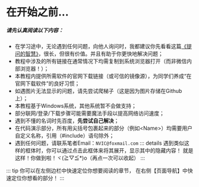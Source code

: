 # 在开始之前...

##### 请先认真阅读以下内容：

- 在学习途中，无论遇到任何问题，向他人询问时，我都建议你先看看这篇[《提问的智慧》](https://github.com/ryanhanwu/How-To-Ask-Questions-The-Smart-Way/blob/main/README-zh_CN.md)，很长，但很有价值。并且有助于你更快地解决问题；
- 教程中涉及的所有链接在通常情况下均需复制到系统浏览器打开（而非微信内部浏览器！）；
- 本教程内提供所需软件的官网下载链接（或可信的镜像源），为同学们养成“在官网下载软件”的良好习惯；
- 如遇图片无法显示的问题，请先尝试爬梯子（这是因为图片存储在Github上）；
- 本教程基于Windows系统，其他系统暂不会做支持；
- 部分联网/登录/下载步骤可能需要魔法手段以提高网络访问速度；
- 遇到不懂的名词时先百度，**先尝试自己解决**；
- 在代码演示部分，所有用尖括号包裹起来的部分（例如\<Name>）均需要用户自定义名称，引用（#include）语句除外；
- 遇到任何问题，请联系笔者Email：`NVIC@foxmail.com`
::: details 遇到类似这样的框体时，你可以通过点击此框体来将其展开，显示其中的隐藏内容！
就是这样！你做到啦！ヾ(≧▽≦*)o（再点一次可以收起）
:::

::: tip
你可以在左侧边栏中快速定位你想要阅读的章节， 在右侧【页面导航】中快速定位你想看的部分！
:::